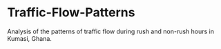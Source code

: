 # Traffic-Flow-Patterns
Analysis of the patterns of traffic flow during rush and non-rush hours in Kumasi, Ghana.
